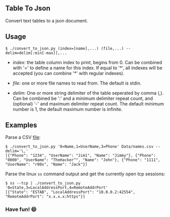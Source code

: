## Table To Json
Convert text tables to a json document.

## Usage
```$ ./convert_to_json.py (index=[name],...) (file,...) --delim=delim[:min[-max]],...```

* *index*:  the table column index to print, begins from 0. Can be combined with '=' to 
            define a name for this index. If equal to '\*', all indexes will be accepted
            (you can combine '\*' with regular indexes).

* *file*:   one or more file names to read from. The default is stdin.

* *delim*:  One or more string delimiter of the table seperated by comma (,). Can be combined be ':' and
            a minimum delimiter repeat count, and (optional) '-' and maximum delimiter repeat count. The default minimum
            number is 1, the default maximum number is infinite. 

## Examples
Parse a CSV [file](https://github.com/Reflexe/convert_table_to_json/blob/master/Data/example.csv):
```
$ ./convert_to_json.py '0=Name,1=UserName,3=Phone' Data/names.csv --delim='\,'
[{"Phone": "1234", "UserName": "Jim1", "Name": "Jimmy"}, {"Phone": "0000", "UserName": "TheHacker^", "Name": "John"}, {"Phone": "1111", "UserName": "r00x", "Name": "Jack"}]
```
Parse the linux `ss` command output and get the currently open tcp sessions:
```
$ ss --tcp | ./convert_to_json.py '0=State,3=LocalAddressPort,4=RemoteAddrPort'
[{"State": "ESTAB", "LocalAddressPort": "10.0.0.2:42554", "RemoteAddrPort": "x.x.x.x:https"}]
```

### Have fun! :smile:
